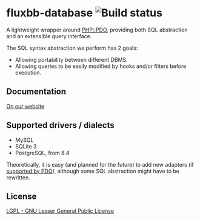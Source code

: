 # fluxbb-database ![Build status](https://secure.travis-ci.org/fluxbb/database.png?branch=master)
A lightweight wrapper around [PHP::PDO](http://www.php.net/manual/en/book.pdo.php), providing both SQL abstraction and an extensible query interface.

The SQL syntax abstraction we perform has 2 goals:

 * Allowing portability between different DBMS.
 * Allowing queries to be easily modified by hooks and/or filters before execution.

## Documentation
[On our website](http://fluxbb.org/docs/v2.0/modules/database)

## Supported drivers / dialects
 * MySQL
 * SQLite 3
 * PostgreSQL, from 8.4

Theoretically, it is easy (and planned for the future) to add new adapters (if [ supported by PDO](http://www.php.net/manual/en/pdo.drivers.php)), although some SQL abstraction might have to be rewritten.

## License
[LGPL - GNU Lesser General Public License](http://www.gnu.org/licenses/lgpl.html)
